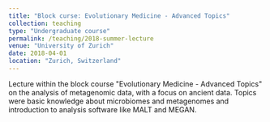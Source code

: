 ```yaml
---
title: "Block curse: Evolutionary Medicine - Advanced Topics"
collection: teaching
type: "Undergraduate course"
permalink: /teaching/2018-summer-lecture
venue: "University of Zurich"
date: 2018-04-01
location: "Zurich, Switzerland"
---
```


Lecture within the block course "Evolutionary Medicine - Advanced Topics" on the analysis of metagenomic data, with a 
focus on ancient data. Topics were basic knowledge about microbiomes and metagenomes and introduction to analysis 
software like MALT and MEGAN.